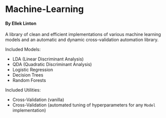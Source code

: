 # Machine-Learning
#### By Ellek Linton

A library of clean and efficient implementations of various machine learning models and an automatic and dynamic cross-validation automation library. 

Included Models:
- LDA (Linear Discriminant Analysis)
- QDA (Quadratic Discriminant Analysis)
- Logistic Regression
- Decision Trees
- Random Forests

Included Utilities:
- Cross-Validation (vanilla)
- Cross-Validation (automated tuning of hyperparameters for any `Model` implementation)
